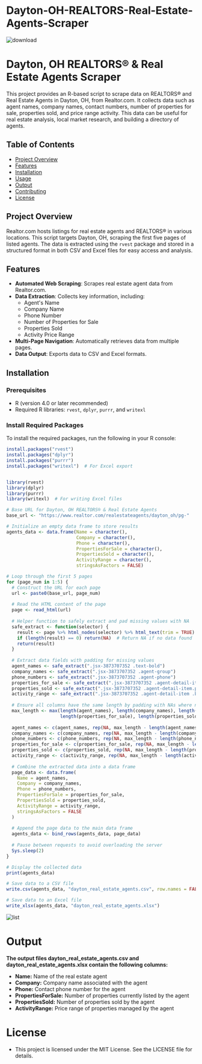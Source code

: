 # Dayton-OH-REALTORS-Real-Estate-Agents-Scraper


![download](https://github.com/user-attachments/assets/71aac3a5-3377-449a-ba39-bb2720ac808f)


# Dayton, OH REALTORS® & Real Estate Agents Scraper

This project provides an R-based script to scrape data on REALTORS® and Real Estate Agents in Dayton, OH, from Realtor.com. It collects data such as agent names, company names, contact numbers, number of properties for sale, properties sold, and price range activity. This data can be useful for real estate analysis, local market research, and building a directory of agents.

## Table of Contents

- [Project Overview](#project-overview)
- [Features](#features)
- [Installation](#installation)
- [Usage](#usage)
- [Output](#output)
- [Contributing](#contributing)
- [License](#license)

## Project Overview

Realtor.com hosts listings for real estate agents and REALTORS® in various locations. This script targets Dayton, OH, scraping the first five pages of listed agents. The data is extracted using the `rvest` package and stored in a structured format in both CSV and Excel files for easy access and analysis.

## Features

- **Automated Web Scraping**: Scrapes real estate agent data from Realtor.com.
- **Data Extraction**: Collects key information, including:
  - Agent's Name
  - Company Name
  - Phone Number
  - Number of Properties for Sale
  - Properties Sold
  - Activity Price Range
- **Multi-Page Navigation**: Automatically retrieves data from multiple pages.
- **Data Output**: Exports data to CSV and Excel formats.

## Installation

### Prerequisites

- R (version 4.0 or later recommended)
- Required R libraries: `rvest`, `dplyr`, `purrr`, and `writexl`

### Install Required Packages

To install the required packages, run the following in your R console:

```r
install.packages("rvest")
install.packages("dplyr")
install.packages("purrr")
install.packages("writexl")  # For Excel export


library(rvest)
library(dplyr)
library(purrr)
library(writexl)  # For writing Excel files

# Base URL for Dayton, OH REALTORS® & Real Estate Agents
base_url <- "https://www.realtor.com/realestateagents/dayton_oh/pg-"

# Initialize an empty data frame to store results
agents_data <- data.frame(Name = character(),
                          Company = character(),
                          Phone = character(),
                          PropertiesForSale = character(),
                          PropertiesSold = character(),
                          ActivityRange = character(),
                          stringsAsFactors = FALSE)

# Loop through the first 5 pages
for (page_num in 1:5) {
  # Construct the URL for each page
  url <- paste0(base_url, page_num)
  
  # Read the HTML content of the page
  page <- read_html(url)
  
  # Helper function to safely extract and pad missing values with NA
  safe_extract <- function(selector) {
    result <- page %>% html_nodes(selector) %>% html_text(trim = TRUE)
    if (length(result) == 0) return(NA)  # Return NA if no data found
    return(result)
  }
  
  # Extract data fields with padding for missing values
  agent_names <- safe_extract(".jsx-3873707352 .text-bold")
  company_names <- safe_extract(".jsx-3873707352 .agent-group")
  phone_numbers <- safe_extract(".jsx-3873707352 .agent-phone")
  properties_for_sale <- safe_extract(".jsx-3873707352 .agent-detail-item .price")
  properties_sold <- safe_extract(".jsx-3873707352 .agent-detail-item.pl-1 .price")
  activity_range <- safe_extract(".jsx-3873707352 .agent-detail-item .bold-text")
  
  # Ensure all columns have the same length by padding with NAs where necessary
  max_length <- max(length(agent_names), length(company_names), length(phone_numbers), 
                    length(properties_for_sale), length(properties_sold), length(activity_range))
  
  agent_names <- c(agent_names, rep(NA, max_length - length(agent_names)))
  company_names <- c(company_names, rep(NA, max_length - length(company_names)))
  phone_numbers <- c(phone_numbers, rep(NA, max_length - length(phone_numbers)))
  properties_for_sale <- c(properties_for_sale, rep(NA, max_length - length(properties_for_sale)))
  properties_sold <- c(properties_sold, rep(NA, max_length - length(properties_sold)))
  activity_range <- c(activity_range, rep(NA, max_length - length(activity_range)))
  
  # Combine the extracted data into a data frame
  page_data <- data.frame(
    Name = agent_names,
    Company = company_names,
    Phone = phone_numbers,
    PropertiesForSale = properties_for_sale,
    PropertiesSold = properties_sold,
    ActivityRange = activity_range,
    stringsAsFactors = FALSE
  )
  
  # Append the page data to the main data frame
  agents_data <- bind_rows(agents_data, page_data)
  
  # Pause between requests to avoid overloading the server
  Sys.sleep(2)
}

# Display the collected data
print(agents_data)

# Save data to a CSV file
write.csv(agents_data, "dayton_real_estate_agents.csv", row.names = FALSE)

# Save data to an Excel file
write_xlsx(agents_data, "dayton_real_estate_agents.xlsx")

```

![list](https://github.com/user-attachments/assets/2f8fa879-b131-4d6c-9577-ba27a51b02bb)



# Output
**The output files dayton_real_estate_agents.csv and dayton_real_estate_agents.xlsx contain the following columns:**

- **Name:** Name of the real estate agent
- **Company:** Company name associated with the agent
- **Phone:** Contact phone number for the agent
- **PropertiesForSale:** Number of properties currently listed by the agent
- **PropertiesSold:** Number of properties sold by the agent
- **ActivityRange:** Price range of properties managed by the agent

# License
- This project is licensed under the MIT License. See the LICENSE file for details.
